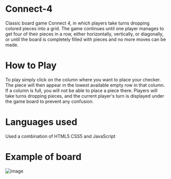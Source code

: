# Connect-4
Classic board game Connect 4, in which players take turns dropping colored pieces into a grid. The game continues until one player manages to get four of their pieces in a row, either horizontally, vertically, or diagonally, or until the board is completely filled with pieces and no more moves can be made.

# How to Play
To play simply click on the column where you want to place your checker. The piece will then appear in the lowest available empty row in that column. If a column is full, you will not be able to place a piece there. Players will take turns dropping pieces, and the current player's turn is displayed under the game board to prevent any confusion.

# Languages used
Used a combination of HTML5 CSS5 and JavaScript
# Example of board 
![image](https://user-images.githubusercontent.com/111917641/211242636-58b4e033-3472-409e-a014-39e0c4d7e4d9.png)
